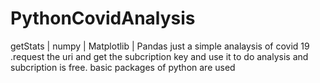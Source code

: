 # PythonCovidAnalysis
getStats |  numpy | Matplotlib | Pandas
just a simple analaysis of covid 19 .request the uri and get the subcription key and use it to do analysis and subcription is free.
basic packages of python are used
